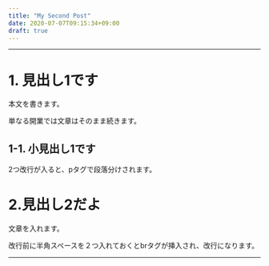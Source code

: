 ```yaml
---
title: "My Second Post"
date: 2020-07-07T09:15:34+09:00
draft: true
---
```


---

# 1. 見出し1です

本文を書きます。

単なる開業では文章はそのまま続きます。



## 1-1. 小見出し1です

2つ改行が入ると、pタグで段落分けされます。



# 2.見出し2だよ

文章を入れます。

改行前に半角スペースを２つ入れておくとbrタグが挿入され、改行になります。



---